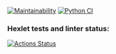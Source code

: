[![Maintainability](https://api.codeclimate.com/v1/badges/874089a568999d1a4ab0/maintainability)](https://codeclimate.com/github/hartdegen/python-project-50/maintainability)
[![Python CI](https://github.com/hartdegen/python-project-50/actions/workflows/main.yml/badge.svg)](https://github.com/hartdegen/python-project-50/actions/workflows/main.yml)

### Hexlet tests and linter status:
[![Actions Status](https://github.com/hartdegen/python-project-50/actions/workflows/hexlet-check.yml/badge.svg)](https://github.com/hartdegen/python-project-50/actions)